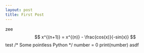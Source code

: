 ```yaml
---
layout: post
title: First Post
---
```



zee
$$  x^{(n+1)} = x^{(n)} - \frac{cos(x)}{-sin(x)} $$
test
/* Some pointless Python */
number = 0
print(number)
asdf
